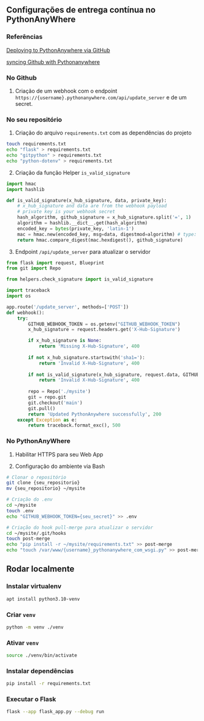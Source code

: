 ## Configurações de entrega contínua no PythonAnyWhere

### Referências 

[Deploying to PythonAnywhere via GitHub](https://medium.com/@aadibajpai/deploying-to-pythonanywhere-via-github-6f967956e664)

[syncing Github with Pythonanywhere](https://stackoverflow.com/a/54268132/9044659)

### No Github

1. Criação de um webhook com o endpoint `https://{username}.pythonanywhere.com/api/update_server` e de um secret.

### No seu repositório

1. Criação do arquivo `requirements.txt` com as dependências do projeto
```bash
touch requirements.txt
echo "flask" > requirements.txt
echo "gitpython" > requirements.txt
echo "python-dotenv" > requirements.txt
```

2. Criação da função Helper `is_valid_signature`
```python
import hmac
import hashlib

def is_valid_signature(x_hub_signature, data, private_key):
    # x_hub_signature and data are from the webhook payload
    # private key is your webhook secret
    hash_algorithm, github_signature = x_hub_signature.split('=', 1)
    algorithm = hashlib.__dict__.get(hash_algorithm)
    encoded_key = bytes(private_key, 'latin-1')
    mac = hmac.new(encoded_key, msg=data, digestmod=algorithm) # type: ignore
    return hmac.compare_digest(mac.hexdigest(), github_signature)
```

3. Endpoint `/api/update_server` para atualizar o servidor
```python
from flask import request, Blueprint
from git import Repo

from helpers.check_signature import is_valid_signature

import traceback
import os

app.route('/update_server', methods=['POST'])
def webhook():
    try:
        GITHUB_WEBHOOK_TOKEN = os.getenv("GITHUB_WEBHOOK_TOKEN")
        x_hub_signature = request.headers.get('X-Hub-Signature')

        if x_hub_signature is None:
            return 'Missing X-Hub-Signature', 400
        
        if not x_hub_signature.startswith('sha1='):
            return 'Invalid X-Hub-Signature', 400
        
        if not is_valid_signature(x_hub_signature, request.data, GITHUB_WEBHOOK_TOKEN):
            return 'Invalid X-Hub-Signature', 400
        
        repo = Repo('./mysite')
        git = repo.git
        git.checkout('main')
        git.pull()
        return 'Updated PythonAnywhere successfully', 200
    except Exception as e:
        return traceback.format_exc(), 500
```

### No PythonAnyWhere

1. Habilitar HTTPS para seu Web App

2. Configuração do ambiente via Bash
```bash
# Clonar o repositório
git clone {seu_repositorio}
mv {seu_repositorio} ~/mysite

# Criação do .env
cd ~/mysite
touch .env
echo "GITHUB_WEBHOOK_TOKEN={seu_secret}" >> .env

# Criação do hook pull-merge para atualizar o servidor
cd ~/mysite/.git/hooks
touch post-merge
echo "pip install -r ~/mysite/requirements.txt" >> post-merge
echo "touch /var/www/{username}_pythonanywhere_com_wsgi.py" >> post-merge
```

## Rodar localmente

### Instalar virtualenv
```bash
apt install python3.10-venv
```

### Criar `venv`
```bash
python -m venv ./venv
```

### Ativar `venv`
```bash
source ./venv/bin/activate
```

### Instalar dependências
```bash
pip install -r requirements.txt
```

### Executar o Flask
```bash
flask --app flask_app.py --debug run
```